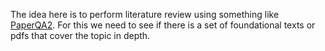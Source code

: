 The idea here is to perform literature review using something like [PaperQA2](https://github.com/tevang/paper-qa2). For this we need to see if there is a set of foundational texts or pdfs that cover the topic in depth.